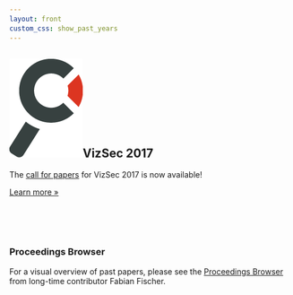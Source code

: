 ```yaml
---
layout: front
custom_css: show_past_years
---
```


<h2><img alt="Magnifying glass" src="/assets/img/branding_magnifier.png" class="header-magnifier"/>VizSec 2017</h2>

The <a href="/vizsec2017/#cfp">call for papers</a> for VizSec 2017 is now available!

<p><a class="btn btn-primary btn-lg pull-left" href="/vizsec2017" role="button">Learn more &raquo;</a></p> <br /><br /><br />

<!-- {% include call.html %} -->


### Proceedings Browser

For a visual overview of past papers, please see the <a href="http://vizsec.dbvis.de">Proceedings Browser</a> from long-time contributor Fabian Fischer.
